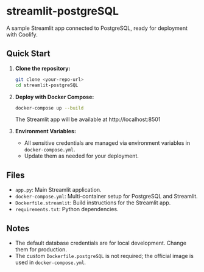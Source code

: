 # streamlit-postgreSQL

A sample Streamlit app connected to PostgreSQL, ready for deployment with Coolify.

## Quick Start

1. **Clone the repository:**
   ```sh
   git clone <your-repo-url>
   cd streamlit-postgreSQL
   ```

2. **Deploy with Docker Compose:**
   ```sh
   docker-compose up --build
   ```
   The Streamlit app will be available at http://localhost:8501

3. **Environment Variables:**
   - All sensitive credentials are managed via environment variables in `docker-compose.yml`.
   - Update them as needed for your deployment.

## Files
- `app.py`: Main Streamlit application.
- `docker-compose.yml`: Multi-container setup for PostgreSQL and Streamlit.
- `Dockerfile.streamlit`: Build instructions for the Streamlit app.
- `requirements.txt`: Python dependencies.

## Notes
- The default database credentials are for local development. Change them for production.
- The custom `Dockerfile.postgreSQL` is not required; the official image is used in `docker-compose.yml`.
